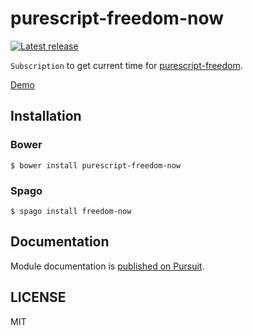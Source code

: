 # purescript-freedom-now

[![Latest release](http://img.shields.io/github/release/purescript-freedom/purescript-freedom-now.svg)](https://github.com/purescript-freedom/purescript-freedom-now/releases)

`Subscription` to get current time for [purescript-freedom](https://github.com/purescript-freedom/purescript-freedom).

[Demo](https://purescript-freedom.github.io/purescript-freedom-now/)

## Installation

### Bower

```
$ bower install purescript-freedom-now
```

### Spago

```
$ spago install freedom-now
```

## Documentation

Module documentation is [published on Pursuit](http://pursuit.purescript.org/packages/purescript-freedom-now).

## LICENSE

MIT
